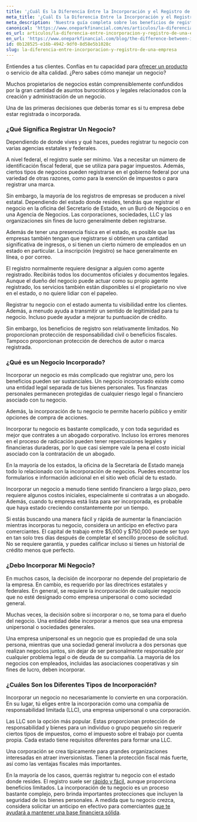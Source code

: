```yaml
---
title: '¿Cuál Es la Diferencia Entre la Incorporación y el Registro de una Empresa?'
meta_title: '¿Cuál Es la Diferencia Entre la Incorporación y el Registro de una Empresa?'
meta_description: 'Nuestra guía completa sobre los beneficios de registrarse e incorporarse te ayudará a establecer tu negocio por el camino del éxito.'
canonical: 'https://www.oneparkfinancial.com/es/articulos/la-diferencia-entre-incorporacion-y-registro-de-una-empresa'
es_url: articulos/la-diferencia-entre-incorporacion-y-registro-de-una-empresa
en_url: 'https://www.oneparkfinancial.com/blog/the-difference-between-incorporating-and-registering-a-business'
id: 0b128525-e16b-4942-9df0-8d58e5b1028c
slug: la-diferencia-entre-incorporacion-y-registro-de-una-empresa
---
```

Entiendes a tus clientes. Confías en tu capacidad para [ofrecer un producto](https://www.oneparkfinancial.com/es/articulos/que-tipo-de-empresa-tiene) o servicio de alta calidad. ¿Pero sabes cómo manejar un negocio?

Muchos propietarios de negocios están comprensiblemente confundidos por la gran cantidad de asuntos burocráticos y legales relacionados con la creación y administración de un negocio.

Una de las primeras decisiones que deberás tomar es si tu empresa debe estar registrada o incorporada.    

### ¿Qué Significa Registrar Un Negocio?

Dependiendo de donde vives y qué haces, puedes registrar tu negocio con varias agencias estatales y federales. 

A nivel federal, el registro suele ser mínimo. Vas a necesitar un número de identificación fiscal federal, que se utiliza para pagar impuestos. Además, ciertos tipos de negocios pueden registrarse en el gobierno federal por una variedad de otras razones, como para la exención de impuestos o para registrar una marca.

Sin embargo, la mayoría de los registros de empresas se producen a nivel estatal. Dependiendo del estado donde resides, tendrás que registrar el negocio en la oficina del Secretario de Estado, en un Buró de Negocios o en una Agencia de Negocios. Las corporaciones, sociedades, LLC y las organizaciones sin fines de lucro generalmente deben registrarse.

Además de tener una presencia física en el estado, es posible que las empresas también tengan que  registrarse si obtienen una cantidad significativa de ingresos, o si tienen un cierto número de empleados en un estado en particular. La inscripción (registro) se hace generalmente en línea, o por correo. 

El registro normalmente requiere designar a alguien como agente registrado. Recibirás todos los documentos oficiales y documentos legales. Aunque el dueño del negocio puede actuar como su propio agente registrado, los servicios también están disponibles si el propietario no vive en el estado, o no quiere lidiar con el papeleo. 

Registrar tu negocio con el estado aumenta tu visibilidad entre los clientes. Además, a menudo ayuda a transmitir un sentido de legitimidad para tu negocio. Incluso puede ayudar a mejorar tu puntuación de crédito.

Sin embargo, los beneficios de registro son relativamente limitados. No proporcionan protección de responsabilidad civil o beneficios fiscales. Tampoco proporcionan protección de derechos de autor o marca registrada.   
### ¿Qué es un Negocio Incorporado?

Incorporar un negocio es más complicado que registrar uno, pero los beneficios pueden ser sustanciales. Un negocio incorporado existe como una entidad legal separada de tus bienes personales. Tus finanzas personales permanecen protegidas de cualquier riesgo legal o financiero asociado con tu negocio.

Además, la incorporación de tu negocio te permite hacerlo público y emitir opciones de compra de acciones.  

Incorporar tu negocio es bastante complicado, y con toda seguridad es mejor que contrates a un abogado corporativo. Incluso los errores menores en el proceso de radicación pueden tener repercusiones legales y financieras duraderas, por lo que casi siempre vale la pena el costo inicial asociado con la  contratación de un abogado. 

En la mayoría de los estados, la oficina de la Secretaría de Estado maneja todo lo relacionado con la incorporación de negocios. Puedes encontrar los formularios e información adicional en el sitio web oficial de tu estado.  

Incorporar un negocio a menudo tiene sentido financiero a largo plazo, pero requiere algunos costos iniciales, especialmente si contratas a un abogado. Además, cuando tu empresa está lista para ser incorporada, es probable que haya estado creciendo constantemente por un tiempo. 

Si estás buscando una manera fácil y rápida de aumentar la financiación mientras incorporas tu negocio, considera un anticipo en efectivo para comerciantes. El capital de trabajo entre $5,000 y $750,000 puede ser tuyo en tan solo tres días después de completar el sencillo proceso de solicitud. No se requiere garantía, y puedes calificar incluso si tienes un historial de crédito menos que perfecto. 

### ¿Debo Incorporar Mi Negocio?

En muchos casos, la decisión de incorporar no depende del propietario de la empresa. En cambio, es requerido por las directrices estatales y federales. En general, se requiere la incorporación de cualquier negocio que no esté designado como empresa unipersonal  o como sociedad general. 

Muchas veces, la decisión sobre si incorporar o no, se toma para el dueño del negocio. Una entidad debe incorporar a menos que sea una empresa unipersonal o sociedades generales.

Una empresa unipersonal es un negocio que es propiedad de una sola persona, mientras que una sociedad general involucra a dos personas que realizan negocios juntos, sin dejar de ser personalmente responsable por cualquier problema legal o de deuda de su compañía. La mayoría de los negocios con empleados, incluidas las asociaciones cooperativas y sin fines de lucro, deben incorporar. 

### ¿Cuáles Son los Diferentes Tipos de Incorporación?

Incorporar un negocio no necesariamente lo convierte en una corporación. En su lugar, tú eliges entre la incorporación como una compañía de responsabilidad limitada (LLC), una empresa unipersonal o una corporación. 

Las LLC son la opción más popular. Estas proporcionan protección de responsabilidad y bienes para un individuo o grupo pequeño sin requerir ciertos tipos de impuestos, como el impuesto sobre el trabajo por cuenta propia. Cada estado tiene requisitos diferentes para formar una LLC.  

Una corporación se crea típicamente para grandes organizaciones interesadas en atraer inversionistas. Tienen la protección fiscal más fuerte, así como las ventajas fiscales más importantes. 

En la mayoría de los casos, querrás registrar tu negocio con el estado donde resides. El registro suele ser [rápido y fácil](https://www.oneparkfinancial.com/es/), aunque proporciona beneficios limitados. La incorporación de tu negocio es un proceso bastante complejo, pero brinda importantes protecciones que incluyen la seguridad de los bienes personales. A medida que tu negocio crezca, considera solicitar un anticipo en efectivo para comerciantes [que te ayudará a mantener una base financiera sólida](https://www.oneparkfinancial.com/es/preaprob).